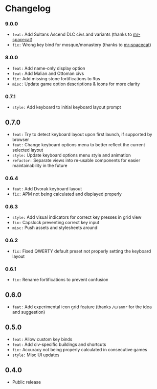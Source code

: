 # Changelog

### 9.0.0

- `feat:` Add Sultans Ascend DLC civs and variants (thanks to [mr-spacecat](https://github.com/mr-spacecat))
- `fix:` Wrong key bind for mosque/monastery (thanks to [mr-spacecat](https://github.com/mr-spacecat))

### 8.0.0

- `feat:` Add name-only display option
- `feat:` Add Malian and Ottoman civs
- `fix:` Add missing stone fortifications to Rus
- `misc:` Update game option descriptions & icons for more clarity

### 0.7.1

- `style:` Add keyboard to initial keyboard layout prompt

## 0.7.0

- `feat:` Try to detect keyboard layout upon first launch, if supported by browser
- `feat:` Change keyboard options menu to better reflect the current selected layout
- `style:` Update keyboard options menu style and animation
- `refactor:` Separate views into re-usable components for easier maintainability in the future

### 0.6.4

- `feat:` Add Dvorak keyboard layout
- `fix:` APM not being calculated and displayed properly

### 0.6.3

- `style:` Add visual indicators for correct key presses in grid view
- `fix:` Capslock preventing correct key input
- `misc:` Push assets and stylesheets around

### 0.6.2

- `fix:` Fixed QWERTY default preset not properly setting the keyboard layout

### 0.6.1

- `fix:` Rename fortifications to prevent confusion

## 0.6.0

- `feat:` Add experimental icon grid feature (thanks `/u/anmr` for the idea and suggestion)

## 0.5.0

- `feat:` Allow custom key binds
- `feat:` Add civ-specific buildings and shortcuts
- `fix:` Accuracy not being properly calculated in consecutive games
- `style:` Misc UI updates

## 0.4.0

- Public release
